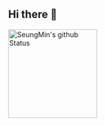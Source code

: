 ## Hi there 👋
<a href="https://github.com/SeungMin2E"><img align="center" style="height:180px" src="https://github-readme-stats.vercel.app/api?username=min225613@naver.com&show_icons=true&include_all_commits=true&theme=nord&hide_border=true" alt="SeungMin's github Status" /></a>
<!--
**SeungMin2E/SeungMin2E** is a ✨ _special_ ✨ repository because its `README.md` (this file) appears on your GitHub profile.

Here are some ideas to get you started:

- 🔭 I’m currently working on ...
- 🌱 I’m currently learning ...
- 👯 I’m looking to collaborate on ...
- 🤔 I’m looking for help with ...
- 💬 Ask me about ...
- 📫 How to reach me: ...
- 😄 Pronouns: ...
- ⚡ Fun fact: ...
-->
